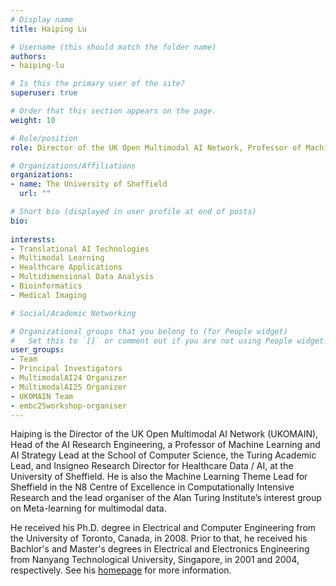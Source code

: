 ```yaml
---
# Display name
title: Haiping Lu

# Username (this should match the folder name)
authors:
- haiping-lu

# Is this the primary user of the site?
superuser: true

# Order that this section appears on the page.
weight: 10

# Role/position
role: Director of the UK Open Multimodal AI Network, Professor of Machine Learning & Head of AI Research Engineering, University of Sheffield

# Organizations/Affiliations
organizations:
- name: The University of Sheffield
  url: ""

# Short bio (displayed in user profile at end of posts)
bio: 
  
interests:
- Translational AI Technologies
- Multimodal Learning
- Healthcare Applications
- Multidimensional Data Analysis
- Bioinformatics
- Medical Imaging

# Social/Academic Networking

# Organizational groups that you belong to (for People widget)
#   Set this to `[]` or comment out if you are not using People widget.
user_groups:
- Team
- Principal Investigators
- MultimodalAI24 Organizer
- MultimodalAI25 Organizer
- UKOMAIN Team
- embc25workshop-organiser
---
```


Haiping is the Director of the UK Open Multimodal AI Network (UKOMAIN), Head of the AI Research Engineering, a Professor of Machine Learning and AI Strategy Lead at the School of Computer Science, the Turing Academic Lead, and Insigneo Research Director for Healthcare Data / AI, at the University of Sheffield. He is also the Machine Learning Theme Lead for Sheffield in the N8 Centre of Excellence in Computationally Intensive Research and the lead organiser of the Alan Turing Institute’s interest group on Meta-learning for multimodal data. 

He received his Ph.D. degree in Electrical and Computer Engineering from the University of Toronto, Canada, in 2008. Prior to that, he received his Bachlor's and Master's degrees in Electrical and Electronics Engineering from Nanyang Technological University, Singapore, in 2001 and 2004, respectively. See his [homepage](https://haipinglu.github.io/) for more information.
